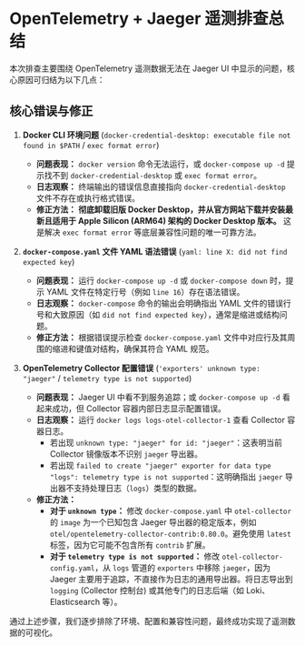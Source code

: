 # OpenTelemetry + Jaeger 遥测排查总结

本次排查主要围绕 OpenTelemetry 遥测数据无法在 Jaeger UI 中显示的问题，核心原因可归结为以下几点：

## 核心错误与修正

1.  **Docker CLI 环境问题** (`docker-credential-desktop: executable file not found in $PATH` / `exec format error`)
    *   **问题表现：** `docker version` 命令无法运行，或 `docker-compose up -d` 提示找不到 `docker-credential-desktop` 或 `exec format error`。
    *   **日志观察：** 终端输出的错误信息直接指向 `docker-credential-desktop` 文件不存在或执行格式错误。
    *   **修正方法：** **彻底卸载旧版 Docker Desktop，并从官方网站下载并安装最新且适用于 Apple Silicon (ARM64) 架构的 Docker Desktop 版本。** 这是解决 `exec format error` 等底层兼容性问题的唯一可靠方法。

2.  **`docker-compose.yaml` 文件 YAML 语法错误** (`yaml: line X: did not find expected key`)
    *   **问题表现：** 运行 `docker-compose up -d` 或 `docker-compose down` 时，提示 YAML 文件在特定行号（例如 `line 16`）存在语法错误。
    *   **日志观察：** `docker-compose` 命令的输出会明确指出 YAML 文件的错误行号和大致原因（如 `did not find expected key`），通常是缩进或结构问题。
    *   **修正方法：** 根据错误提示检查 `docker-compose.yaml` 文件中对应行及其周围的缩进和键值对结构，确保其符合 YAML 规范。

3.  **OpenTelemetry Collector 配置错误** (`'exporters' unknown type: "jaeger"` / `telemetry type is not supported`)
    *   **问题表现：** Jaeger UI 中看不到服务追踪；或 `docker-compose up -d` 看起来成功，但 Collector 容器内部日志显示配置错误。
    *   **日志观察：** 运行 `docker logs logs-otel-collector-1` 查看 Collector 容器日志。
        *   若出现 `unknown type: "jaeger" for id: "jaeger"`：这表明当前 Collector 镜像版本不识别 `jaeger` 导出器。
        *   若出现 `failed to create "jaeger" exporter for data type "logs": telemetry type is not supported`：这明确指出 `jaeger` 导出器不支持处理日志（`logs`）类型的数据。
    *   **修正方法：**
        *   **对于 `unknown type`：** 修改 `docker-compose.yaml` 中 `otel-collector` 的 `image` 为一个已知包含 Jaeger 导出器的稳定版本，例如 `otel/opentelemetry-collector-contrib:0.80.0`。避免使用 `latest` 标签，因为它可能不包含所有 `contrib` 扩展。
        *   **对于 `telemetry type is not supported`：** 修改 `otel-collector-config.yaml`，从 `logs` 管道的 `exporters` 中移除 `jaeger`，因为 Jaeger 主要用于追踪，不直接作为日志的通用导出器。将日志导出到 `logging` (Collector 控制台) 或其他专门的日志后端（如 Loki、Elasticsearch 等）。

通过上述步骤，我们逐步排除了环境、配置和兼容性问题，最终成功实现了遥测数据的可视化。
